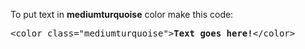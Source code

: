 To put text in <b>mediumturquoise</b> color make this code:
<pre>&lt;color class="mediumturquoise"&gt;<b>Text goes here!</b>&lt;/color&gt;</pre>

